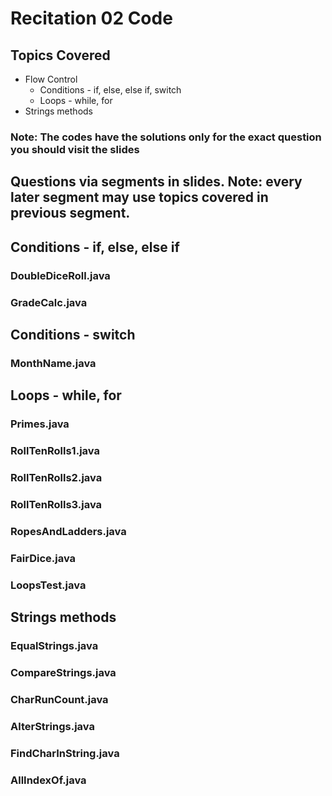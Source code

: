 # Recitation 02 Code
## Topics Covered
- Flow Control
    - Conditions - if, else, else if, switch
    - Loops - while, for
- Strings methods

### Note: The codes have the solutions only for the exact question you should visit the slides

## Questions via segments in slides. Note: every later segment may use topics covered in previous segment. 

## Conditions - if, else, else if
### DoubleDiceRoll.java
### GradeCalc.java

## Conditions - switch
### MonthName.java

## Loops - while, for
### Primes.java
### RollTenRolls1.java
### RollTenRolls2.java
### RollTenRolls3.java
### RopesAndLadders.java
### FairDice.java
### LoopsTest.java

## Strings methods
### EqualStrings.java
### CompareStrings.java
### CharRunCount.java
### AlterStrings.java
### FindCharInString.java
### AllIndexOf.java
